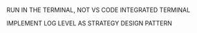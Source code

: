 RUN IN THE TERMINAL, NOT VS CODE INTEGRATED TERMINAL

IMPLEMENT LOG LEVEL AS STRATEGY DESIGN PATTERN